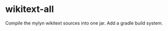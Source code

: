 wikitext-all
============

Compile the mylyn wikitext sources into one jar. Add a gradle build system.
